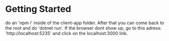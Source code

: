 # Getting Started

do an 'npm i' inside of the client-app folder. After that you can come back to the root and do 'dotnet run'. If the browser dont show up, go to this adress: 'http://localhost:5235' and click on the localhost:3000 link.
